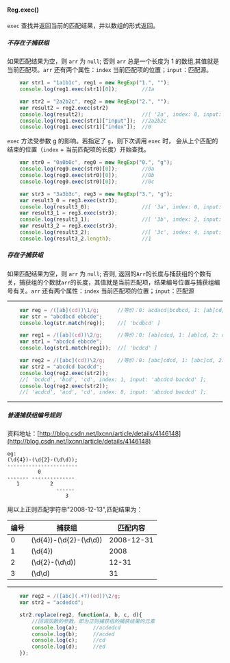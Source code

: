 #### Reg.exec()
`exec` 查找并返回当前的匹配结果，并以数组的形式返回。

##### 不存在子捕获组

 如果匹配结果为空，则 `arr` 为 `null`; 否则 `arr` 总是一个长度为 1 的数组,其值就是当前匹配项。`arr` 还有两个属性：`index` 当前匹配项的位置；`input`：匹配源。

```javascript
    var str1 = "1a1b1c", reg1 = new RegExp("1.", "");
    console.log(reg1.exec(str1)[0]);        //1a

    var str2 = "2a2b2c", reg2 = new RegExp("2.", "");
    var result2 = reg2.exec(str2)
    console.log(result2);                   //[ '2a', index: 0, input: '2a3b3c' ]
    console.log(reg1.exec(str1)["input"]);  //2a2b2c
    console.log(reg1.exec(str1)["index"]);  //0
```

`exec` 方法受参数 g 的影响。若指定了 `g`，则下次调用 `exec` 时，
会从上个匹配的结束的位置（`index` + 当前匹配项的长度）开始查找。

```javascript
    var str0 = "0a0b0c", reg0 = new RegExp("0.", "g");
    console.log(reg0.exec(str0)[0]);        //0a
    console.log(reg0.exec(str0)[0]);        //0b
    console.log(reg0.exec(str0)[0]);        //0c

    var str3 = "3a3b3c", reg3 = new RegExp("3.", "g");
    var result3_0 = reg3.exec(str3);
    console.log(result3_0);                 //[ '3a', index: 0, input: '3a3b3c' ]
    var result3_1 = reg3.exec(str3);
    console.log(result3_1);                 //[ '3b', index: 2, input: '3a3b3c' ]
    var result3_2 = reg3.exec(str3);
    console.log(result3_2);                 //[ '3c', index: 4, input: '3a3b3c' ]
    console.log(result3_2.length);          //1
```

##### 存在子捕获组

如果匹配结果为空，则 `arr` 为 `null`; 否则, 返回的`Arr`的长度与捕获组的个数有关，捕获组的个数就`arr`的长度，其值就是当前匹配项，结果编号位置与捕获组编号有关。`arr` 还有两个属性：`index` 当前匹配项的位置；`input`：匹配源

--------------------------------

```javascript
    var reg = /([ab](cd))\1/g;      //等价：0: acdacd|bcdbcd, 1: [ab]cd, 2: cd
    var str = "abcdbcd ebbcde";
    console.log(str.match(reg));    //[ 'bcdbcd' ]

    var reg1 = /([ab](cd))\2/g;     //等价：0: [ab]cdcd, 1: [ab]cd, 2: cd
    var str1 = "abcdcd ebbcde";
    console.log(str1.match(reg1));  //[ 'bcdcd' ]

    var reg2 = /([abc](cd))\2/g;    //等价：0: [abc]cdcd, 1: [abc]cd, 2: cd
    var str2 = "abcdcd bacdcd";
    console.log(reg2.exec(str2));   
    //[ 'bcdcd', 'bcd', 'cd', index: 1, input: 'abcdcd bacdcd' ];
    console.log(reg2.exec(str2));   
    //[ 'acdcd', 'acd', 'cd', index: 8, input: 'abcdcd bacdcd' ];
```

---------------------------

##### 普通捕获组编号规则
资料地址：[http://blog.csdn.net/lxcnn/article/details/4146148](http://blog.csdn.net/lxcnn/article/details/4146148)

    eg: 
    (\d{4})-(\d{2}-(\d\d));
    -----------------------
              0
    ------- --------------
       1          2
                    ------
                       3

用以上正则匹配字符串"2008-12-13",匹配结果为：

| 编号   | 捕获组                         |       匹配内容 |
| ------ | ------------------------------ |      --------- |
|   0    |    (\d\{4})-(\d\{2}-(\d\d))    |  2008-12-31    |
|   1    |    (\d\{4})                    |       2008     |
|   2    |    (\d\{2}-(\d\d))             |       12-31    |
|   3    |    (\d\d)                      |         31     |

----------------------------------

```javascript
    var reg2 = /([abc](.+?)(ed))\2/g;
    var str2 = "acdedcd";

    str2.replace(reg2, function(a, b, c, d){
        //回调函数的参数，即为正则捕获组的捕获结果的元素
        console.log(a);     //acdedcd
        console.log(b);     //acded
        console.log(c);     //cd
        console.log(d);     //ed
    });
```